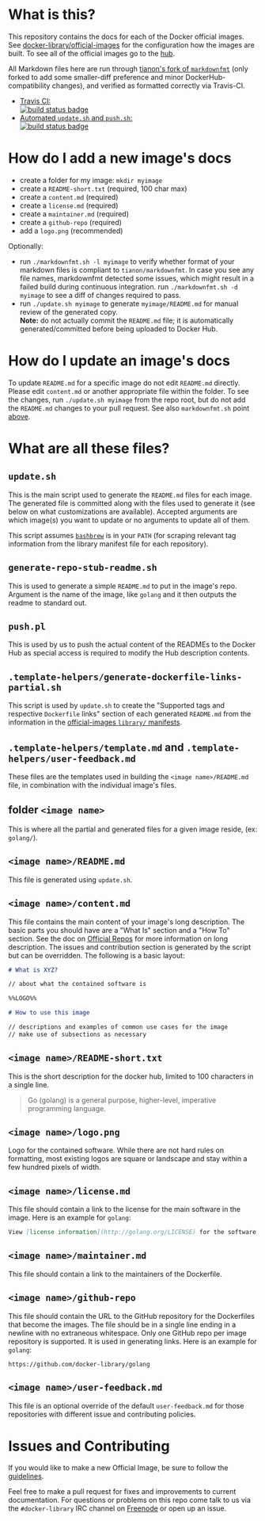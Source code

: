 # What is this?

This repository contains the docs for each of the Docker official images. See [docker-library/official-images](https://github.com/docker-library/official-images) for the configuration how the images are built. To see all of the official images go to the [hub](https://hub.docker.com/explore/).

All Markdown files here are run through [tianon's fork of `markdownfmt`](https://github.com/tianon/markdownfmt) (only forked to add some smaller-diff preference and minor DockerHub-compatibility changes), and verified as formatted correctly via Travis-CI.

-	[Travis CI:  
	![build status badge](https://travis-ci.org/docker-library/docs.svg?branch=master)](https://travis-ci.org/docker-library/docs)
-	[Automated `update.sh` and `push.sh`:  
	![build status badge](https://doi-janky.infosiftr.net/job/docs/job/update/badge/icon)](https://doi-janky.infosiftr.net/job/docs/job/update/)

# How do I add a new image's docs

-	create a folder for my image: `mkdir myimage`
-	create a `README-short.txt` (required, 100 char max)
-	create a `content.md` (required)
-	create a `license.md` (required)
-	create a `maintainer.md` (required)
-	create a `github-repo` (required)
-	add a `logo.png` (recommended)

Optionally:

-	run `./markdownfmt.sh -l myimage` to verify whether format of your markdown files is compliant to `tianon/markdownfmt`. In case you see any file names, markdownfmt detected some issues, which might result in a failed build during continuous integration. run `./markdownfmt.sh -d myimage` to see a diff of changes required to pass.
-	run `./update.sh myimage` to generate `myimage/README.md` for manual review of the generated copy.  
	**Note:** do not actually commit the `README.md` file; it is automatically generated/committed before being uploaded to Docker Hub.

# How do I update an image's docs

To update `README.md` for a specific image do not edit `README.md` directly. Please edit `content.md` or another appropriate file within the folder. To see the changes, run `./update.sh myimage` from the repo root, but do not add the `README.md` changes to your pull request. See also `markdownfmt.sh` point [above](#how-do-i-add-a-new-images-docs).

# What are all these files?

## `update.sh`

This is the main script used to generate the `README.md` files for each image. The generated file is committed along with the files used to generate it (see below on what customizations are available). Accepted arguments are which image(s) you want to update or no arguments to update all of them.

This script assumes [`bashbrew`](https://github.com/docker-library/official-images/tree/81e90ca8dcec892ade7eb348cba5a4a5d6851e17/bashbrew) is in your `PATH` (for scraping relevant tag information from the library manifest file for each repository).

## `generate-repo-stub-readme.sh`

This is used to generate a simple `README.md` to put in the image's repo. Argument is the name of the image, like `golang` and it then outputs the readme to standard out.

## `push.pl`

This is used by us to push the actual content of the READMEs to the Docker Hub as special access is required to modify the Hub description contents.

## `.template-helpers/generate-dockerfile-links-partial.sh`

This script is used by `update.sh` to create the "Supported tags and respective `Dockerfile` links" section of each generated `README.md` from the information in the [official-images `library/` manifests](https://github.com/docker-library/official-images/tree/master/library).

## `.template-helpers/template.md` and `.template-helpers/user-feedback.md`

These files are the templates used in building the `<image name>/README.md` file, in combination with the individual image's files.

## folder `<image name>`

This is where all the partial and generated files for a given image reside, (ex: `golang/`).

## `<image name>/README.md`

This file is generated using `update.sh`.

## `<image name>/content.md`

This file contains the main content of your image's long description. The basic parts you should have are a "What Is" section and a "How To" section. See the doc on [Official Repos](https://docs.docker.com/docker-hub/official_repos/#a-long-description) for more information on long description. The issues and contribution section is generated by the script but can be overridden. The following is a basic layout:

```markdown
# What is XYZ?

// about what the contained software is

%%LOGO%%

# How to use this image

// descriptions and examples of common use cases for the image
// make use of subsections as necessary
```

## `<image name>/README-short.txt`

This is the short description for the docker hub, limited to 100 characters in a single line.

> Go (golang) is a general purpose, higher-level, imperative programming language.

## `<image name>/logo.png`

Logo for the contained software. While there are not hard rules on formatting, most existing logos are square or landscape and stay within a few hundred pixels of width.

## `<image name>/license.md`

This file should contain a link to the license for the main software in the image. Here is an example for `golang`:

```markdown
View [license information](http://golang.org/LICENSE) for the software contained in this image.
```

## `<image name>/maintainer.md`

This file should contain a link to the maintainers of the Dockerfile.

## `<image name>/github-repo`

This file should contain the URL to the GitHub repository for the Dockerfiles that become the images. The file should be in a single line ending in a newline with no extraneous whitespace. Only one GitHub repo per image repository is supported. It is used in generating links. Here is an example for `golang`:

```text
https://github.com/docker-library/golang
```

## `<image name>/user-feedback.md`

This file is an optional override of the default `user-feedback.md` for those repositories with different issue and contributing policies.

# Issues and Contributing

If you would like to make a new Official Image, be sure to follow the [guidelines](https://docs.docker.com/docker-hub/official_repos/).

Feel free to make a pull request for fixes and improvements to current documentation. For questions or problems on this repo come talk to us via the `#docker-library` IRC channel on [Freenode](https://freenode.net) or open up an issue.
